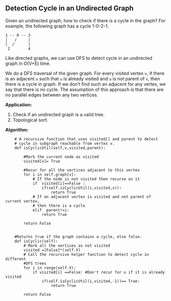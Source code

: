 ## Detection Cycle in an Undirected Graph

Given an undirected graph, how to check if there is a cycle in the graph? For example, the following graph has a cycle 1-0-2-1.

    1 -- 0 -- 3
    |   /     |
    |  /      |
     2        4

Like directed graphs, we can use DFS to detect cycle in an undirected graph in O(V+E) time. 

We do a DFS traversal of the given graph. For every visited vertex `v`, if there is an adjacent `u` such that `u` is already visited and `u` is not parent of `v`, then there is a cycle in graph. If we don’t find such an adjacent for any vertex, we say that there is no cycle. The assumption of this approach is that there are no parallel edges between any two vertices.

**Application:**
1. Check if an undirected graph is a valid tree.
2. Topological sort.

**Algorithm:**

        # A recursive function that uses visited[] and parent to detect
        # cycle in subgraph reachable from vertex v.
        def isCyclicUtil(self,v,visited,parent):

            #Mark the current node as visited 
            visited[v]= True

            #Recur for all the vertices adjacent to this vertex
            for i in self.graph[v]:
                # If the node is not visited then recurse on it
                if  visited[i]==False : 
                    if(self.isCyclicUtil(i,visited,v)):
                        return True
                # If an adjacent vertex is visited and not parent of current vertex,
                # then there is a cycle
                elif  parent!=i:
                    return True

            return False


        #Returns true if the graph contains a cycle, else false.
        def isCyclic(self):
            # Mark all the vertices as not visited
            visited =[False]*(self.V)
            # Call the recursive helper function to detect cycle in different
            #DFS trees
            for i in range(self.V):
                if visited[i] ==False: #Don't recur for u if it is already visited
                    if(self.isCyclicUtil(i,visited,-1))== True:
                        return True

            return False
 